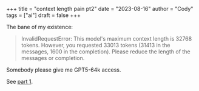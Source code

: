 +++
title = "context length pain pt2"
date = "2023-08-16"
author = "Cody"
tags = ["ai"]
draft = false
+++

The bane of my existence:

> InvalidRequestError: This model's maximum context length is 32768 tokens. However, you requested 33013 tokens (31413 in the messages, 1600 in the completion). Please reduce the length of the messages or completion.

Somebody please give me GPT5-64k access.

See [part 1](/posts/context-length-pain).
